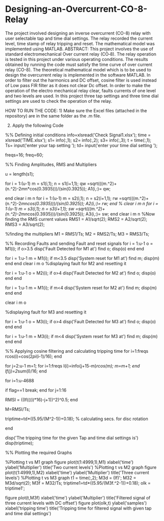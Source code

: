 # Designing-an-Overcurrent-CO-8-Relay
The project involved designing an inverse overcurrent (CO-8) relay with user selectable tap and time dial settings. The relay recorded the current level, time stamp of relay tripping and reset. The mathematical model was implemented using MATLAB. 
ABSTRACT: This project involves the use of standard electromechanical Over current relay (CO‐8). The relay operation is tested in this project under various operating conditions. The results obtained by running the code must satisfy the time curve of over current relay (CO-8). The theoretical mathematical model which is to be used to design the overcurrent relay is implemented in the software MATLAB. In order to filter out the harmonics and DC offset, cosine filter is used instead of Low pass FIR filter as it does not clear Dc offset. In order to make the operation of the electro mechanical relay clear, faults currents of one level and two levels are used. In this project three tap settings and three time dial settings are used to check the operation of the relay.

HOW TO RUN THE CODE: 1) Make sure the Excel files (attached in the repository) are in the same folder as the .m file.

2) Apply the following Code

%% Defining initial conditions
info=xlsread('Check Signal1.xlsx');
time = xlsread('TIME.xlsx');
s1= info(:,1);
s2= info(:,2);
s3= info(:,3);
t = time(:,1);
Ts= input('enter your tap setting ');
td= input('enter your time dial setting ');
 
freqs=16; 
freq=60; 
 
%% Finding Amplitudes, RMS and Multipliers
 
u = length(s1);
 
for i = 1:(u-1)
    m = s1(i,1);
    n = s1(i+1,1);
    qw =sqrt(((m.^2)+(n.^2)-2*m*n*cos(0.3935)))/(sin(0.3925));
    A1(i,:)= qw;
    
end
clear i m n 
for i = 1:(u-1)
    m = s2(i,1);
    n = s2(i+1,1);
    rw =sqrt(((m.^2)+(n.^2)-2*m*n*cos(0.3935)))/(sin(0.3925));
    A2(i,:)= rw;
end
% clear i m n 
for i = 1:(u-1)
    m = s3(i,1);
    n = s3(i+1,1);
    sw =sqrt(((m.^2)+(n.^2)-2*m*n*cos(0.3935)))/(sin(0.3925));
    A3(i,:)= sw;
end
clear i m n
%Now finding the RMS current values
RMS1 = A1/sqrt(2);
RMS2 = A2/sqrt(2);
RMS3 = A3/sqrt(2);
 
%finding the multipliers
M1 = RMS1/Ts;
M2 = RMS2/Ts;
M3 = RMS3/Ts;
 
%% Recording Faults and sending Fault and reset signals 
for i = 1:u-1
 o = M1(i);
    if o>3.5
        disp('Fault Detected for M1 at')
        find o;
        disp(o)
    end
end
 
for i = 1:u-1
    m = M1(i);
if m<3.5
    disp('System reset for M1 at')
     find m;
    disp(m)
end
end
clear i m o
%displaying fault for M2 and resetting it
 
for i = 1:u-1
 o = M2(i);
    if o>4
        disp('Fault Detected for M2 at')
        find o;
        disp(o)
    end
end
 
for i = 1:u-1
    m = M1(i);
if m<4
    disp('System reset for M2 at')
     find m;
    disp(m)
end
end
 
clear i m o
 
%displaying fault for M3 and resetting it
 
for i = 1:u-1
 o = M3(i);
    if o>4
        disp('Fault Detected for M3 at')
        find o;
        disp(o)
    end
end
 
 
for i = 1:u-1
 m = M3(i);
    if m<4
        disp('System reset for M3 at')
        find m;
        disp(m)
    end
end
 
%% Applying cosine filtering and calculating tripping time
for i=1:freqs
rcos(i)=cos(2*pi*(i-1)/16); 
end
 
for j=2:u-1 
m=1;
for i=1:freqs
I(i)=info(j+15-m)*rcos(m); 
m=m+1;
end
If(j)=2*sum(I)/16; 
end
 
for i=1:u-4688 
 
if flag==1 
break;
end
for j=1:16
    
RMSI = ((If(((i)*16)-j+1))^2)^0.5;
end
 
M=RMSI/Ts;
 
 
triptime=td*((5.95/(M^2-1))+0.18); % calculating secs. for disc rotation
 
 
end 
 
disp('The tripping time for the given Tap and time dial settings is')
disp(triptime);
 
 
%% Plotting the required Graphs
 
%Plotting t vs M1 graph
figure
plot(t(1:4999,1),M1)
xlabel('time')
ylabel('Multiplier')
title('Two current levels')
%Plotting t vs M2 graph
figure
plot(t(1:4999,1),M2)
xlabel('time')
ylabel('Multiplier')
title('Three current levels')
%Plotting t vs M3 graph
t1 = time(:,2);
M3d = (If)';
M32 = M3d/sqrt(2);
M3f = M32/Ts;
triptime1=td*((5.95/(M3f.^2-1))+0.18);
olk = triptime1';
 
figure
plot(t,M3f)
xlabel('time')
ylabel('Multiplier')
title('Filtered signal of three current levels with DC offset')
figure
plot(olk,t)
ylabel('samples')
xlabel('tripping time')
title('Tripping time for filtered signal with given tap and time dial settings')


